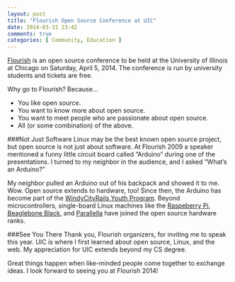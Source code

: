 ```yaml
---
layout: post
title: "Flourish Open Source Conference at UIC"
date: 2014-03-31 23:42
comments: true
categories: [ Community, Education ]
---
```

[Flourish](http://flourishconf.com) is an open source conference to be held at the University of Illinois at Chicago on Saturday, April 5, 2014. The conference is run by university students and tickets are free.

Why go to Flourish? Because...
<!--more-->
* You like open source.
* You want to know more about open source.
* You want to meet people who are passionate about open source.
* All (or some combination) of the above.

###Not Just Software
Linux may be the best known open source project, but open source is not just about software. At Flourish 2009 a speaker mentioned a funny little circuit board called “Arduino” during one of the presentations. I turned to my neighbor in the audience, and I asked “What’s an Arduino?”

My neighbor pulled an Arduino out of his backpack and showed it to me. Wow. Open source extends to hardware, too! Since then, the Arduino has become part of the [WindyCityRails Youth Program](http://www.windycityrails.org/youth/). Beyond microcontrollers, single-board Linux machines like the [Raspeberry Pi](/blog/2012/12/03/ruby-on-raspberry-pi/), [Beaglebone Black](/blog/2014/01/02/beaglebone-black-ubuntu-part-1/), and [Parallella](/blog/2013/06/22/preparing-for-parallella-64-cores-installing-go-on-mac-os-x/) have joined the open source hardware ranks.

###See You There
Thank you, Flourish organizers, for inviting me to speak this year. UIC is where I first learned about open source, Linux, and the web. My appreciation for UIC extends beyond my CS degree.

Great things happen when like-minded people come together to exchange ideas. I look forward to seeing you at Flourish 2014!

